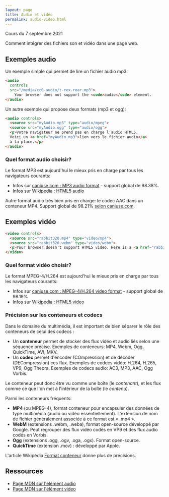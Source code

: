 ```yaml
---
layout: page
title: Audio et vidéo
permalink: audio-video.html
---
```


Cours du 7 septembre 2021

Comment intégrer des fichiers son et vidéo dans une page web.

## Exemples audio

Un exemple simple qui permet de lire un fichier audio mp3:

```html
<audio
  controls
  src="/media/cc0-audio/t-rex-roar.mp3">
    Your browser does not support the <code>audio</code> element.
</audio>
```

Un autre exemple qui propose deux formats (mp3 et ogg):

```html
<audio controls>
  <source src="myAudio.mp3" type="audio/mpeg">
  <source src="myAudio.ogg" type="audio/ogg">
  <p>Votre navigateur ne prend pas en charge l'audio HTML5.
  Voici un <a href="myAudio.mp3">lien vers le fichier audio</a>
  à la place.</p>
</audio>
```

### Quel format audio choisir?

Le format MP3 est aujourd'hui le mieux pris en charge par tous les navigateurs courants:

- Infos sur [caniuse.com : MP3 audio format](https://caniuse.com/mp3) - support global de 98.38%.
- Infos sur [Wikipedia : HTML5 audio](https://en.wikipedia.org/wiki/HTML5_audio)

Autre format audio très bien pris en charge: le codec AAC dans un conteneur MP4. Support global de 98.21% [selon caniuse.com](https://caniuse.com/aac).

## Exemples vidéo

```html
<video controls>
  <source src="rabbit320.mp4" type="video/mp4">
  <source src="rabbit320.webm" type="video/webm">
  <p>Your browser doesn't support HTML5 video. Here is a <a href="rabbit320.mp4">link to the video</a> instead.</p>
</video>
```

### Quel format vidéo choisir?

Le format MPEG-4/H.264 est aujourd'hui le mieux pris en charge par tous les navigateurs courants:

- Infos sur [caniuse.com : MPEG-4/H.264 video format](https://caniuse.com/mpeg4) - support global de 98.19%
- Infos sur [Wikipedia : HTML5 video](https://en.wikipedia.org/wiki/HTML5_video)

### Précision sur les conteneurs et codecs

Dans le domaine du multimédia, il est important de bien séparer le rôle des conteneurs de celui des codecs :

- Un **conteneur** permet de stocker des flux vidéo et audio liés selon une séquence précise. Exemples de conteneurs: MP4, Webm, Ogg, QuickTime, AVI, MKV.
- Un **codec** permet d'encoder (COmpression) et de décoder (DECompression) ces flux. Exemples de codecs vidéo: H.264, H.265, VP9, Ogg Theora. Exemples de codecs audio: AC3, MP3, AAC, Ogg Vorbis.

Le conteneur peut donc être vu comme une boîte (le *contenant*), et les flux comme ce que l'on met à l'intérieur de la boîte (le *contenu*).

Parmi les conteneurs fréquents:

- **MP4** (ou MPEG-4), format conteneur pour encapsuler des données de type multimédia (audio ou vidéo essentiellement). L'extension de nom de fichier généralement associée à ce format est « .mp4 ».
- **WebM** (extensions .webm, .weba), format open-source développé par Google. Peut regrouper des flux vidéo codés en VP9 et des flux audio codés en Vorbis.
- **Ogg** (extensions .ogg, .ogv, .oga, .ogx). Format open-source.
- **QuickTime** (extension .mov) : développé par Apple.

L'article Wikipédia [Format conteneur](https://fr.wikipedia.org/wiki/Format_conteneur) donne plus de précisions.

## Ressources

- [Page MDN sur l'élément audio](https://developer.mozilla.org/fr/docs/Web/HTML/Element/audio)
- [Page MDN sur l'élément video](https://developer.mozilla.org/en-US/docs/Learn/HTML/Multimedia_and_embedding/Video_and_audio_content)